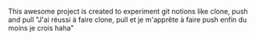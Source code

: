 This awesome project is created to experiment git notions like clone, push and pull
"J'ai réussi à faire clone, pull et je m'apprête à faire push enfin du moins je crois haha" 
